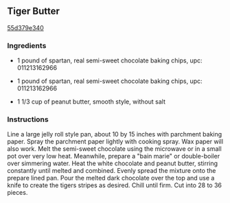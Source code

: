 ## Tiger Butter

[55d379e340](https://recipeland.com/recipe/v/tiger-butter-50898)

### Ingredients

 - 1 pound of spartan, real semi-sweet chocolate baking chips, upc: 011213162966

 - 1 pound of spartan, real semi-sweet chocolate baking chips, upc: 011213162966

 - 1 1/3 cup of peanut butter, smooth style, without salt

### Instructions

Line a large jelly roll style pan, about 10 by 15 inches with parchment baking paper. Spray the parchment paper lightly with cooking spray. Wax paper will also work. Melt the semi-sweet chocolate using the microwave or in a small pot over very low heat. Meanwhile, prepare a "bain marie" or double-boiler over simmering water. Heat the white chocolate and peanut butter, stirring constantly until melted and combined. Evenly spread the mixture onto the prepare lined pan. Pour the melted dark chocolate over the top and use a knife to create the tigers stripes as desired. Chill until firm. Cut into 28 to 36 pieces.